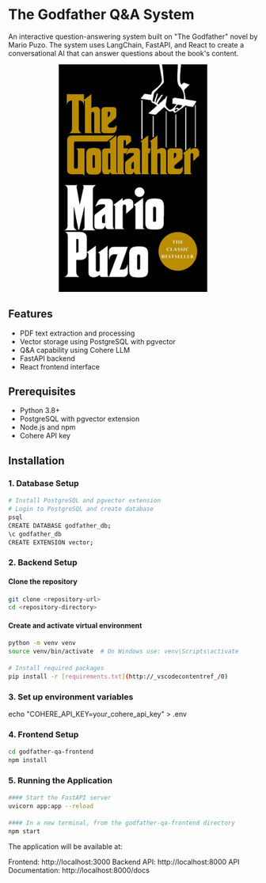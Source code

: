 # The Godfather Q&A System

An interactive question-answering system built on "The Godfather" novel by Mario Puzo. The system uses LangChain, FastAPI, and React to create a conversational AI that can answer questions about the book's content.

<div align="center">
  <img src="Cover.jpg" alt="The Godfather Book Cover" width="300"/>
</div>

## Features

- PDF text extraction and processing
- Vector storage using PostgreSQL with pgvector
- Q&A capability using Cohere LLM
- FastAPI backend
- React frontend interface

## Prerequisites

- Python 3.8+
- PostgreSQL with pgvector extension
- Node.js and npm
- Cohere API key

## Installation

### 1. Database Setup

```bash
# Install PostgreSQL and pgvector extension
# Login to PostgreSQL and create database
psql
CREATE DATABASE godfather_db;
\c godfather_db
CREATE EXTENSION vector;
```

### 2. Backend Setup

#### Clone the repository
```bash
git clone <repository-url>
cd <repository-directory>
```

#### Create and activate virtual environment
```bash
python -m venv venv
source venv/bin/activate  # On Windows use: venv\Scripts\activate

# Install required packages
pip install -r [requirements.txt](http://_vscodecontentref_/0)
```

### 3. Set up environment variables
echo "COHERE_API_KEY=your_cohere_api_key" > .env


### 4. Frontend Setup
```bash
cd godfather-qa-frontend
npm install
```


### 5. Running the Application
```bash
#### Start the FastAPI server
uvicorn app:app --reload

#### In a new terminal, from the godfather-qa-frontend directory
npm start
```

The application will be available at:

Frontend: http://localhost:3000
Backend API: http://localhost:8000
API Documentation: http://localhost:8000/docs
